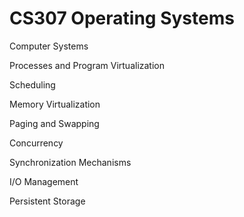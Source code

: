 # CS307 Operating Systems

Computer Systems

Processes and Program Virtualization

Scheduling

Memory Virtualization

Paging and Swapping

Concurrency

Synchronization Mechanisms

I/O Management

Persistent Storage
